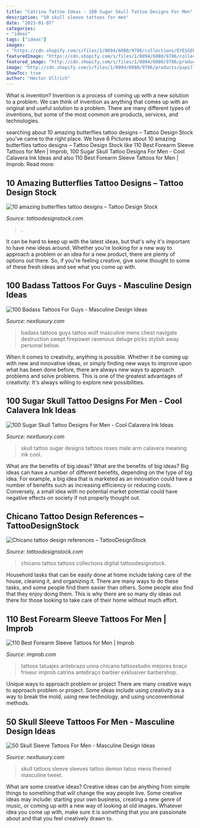 ```yaml
---
title: "Catrina Tattoo Ideas - 100 Sugar Skull Tattoo Designs For Men"
description: "50 skull sleeve tattoos for men"
date: "2023-01-07"
categories:
- "ideas"
tags: ["ideas"]
images:
- "https://cdn.shopify.com/s/files/1/0094/6080/9786/collections/EYESSERIE2_1200x1200.png?v=1559939128"
featuredImage: "https://cdn.shopify.com/s/files/1/0094/6080/9786/collections/EYESSERIE2_1200x1200.png?v=1559939128"
featured_image: "http://cdn.shopify.com/s/files/1/0094/6080/9786/products/papillons_1200x1200.jpg?v=1544464665"
image: "http://cdn.shopify.com/s/files/1/0094/6080/9786/products/papillons_1200x1200.jpg?v=1544464665"
ShowToc: true
author: "Hector Ullrich"
---
```



What is invention?
Invention is a process of coming up with a new solution to a problem. We can think of invention as anything that comes up with an original and useful solution to a problem. There are many different types of inventions, but some of the most common are products, services, and technologies.

	

		
searching about 10 amazing butterflies tattoo designs – Tattoo Design Stock you've came to the right place. We have 6 Pictures about 10 amazing butterflies tattoo designs – Tattoo Design Stock like 110 Best Forearm Sleeve Tattoos for Men | Improb, 100 Sugar Skull Tattoo Designs For Men - Cool Calavera Ink Ideas and also 110 Best Forearm Sleeve Tattoos for Men | Improb. Read more:
		
    
## 10 Amazing Butterflies Tattoo Designs – Tattoo Design Stock

<img loading=lazy src="http://cdn.shopify.com/s/files/1/0094/6080/9786/products/papillons_1200x1200.jpg?v=1544464665" onerror="this.onerror=null;this.src='https://tse2.mm.bing.net/th?id=OIP.FlK2UHZ1dBlm7u40F97t0QAAAA&amp;pid=15.1';" alt="10 amazing butterflies tattoo designs – Tattoo Design Stock">

_Source: tattoodesignstock.com_

>. 

	

It can be hard to keep up with the latest ideas, but that's why it's important to have new ideas around. Whether you're looking for a new way to approach a problem or an idea for a new product, there are plenty of options out there. So, if you're feeling creative, give some thought to some of these fresh ideas and see what you come up with.

    
## 100 Badass Tattoos For Guys - Masculine Design Ideas

<img loading=lazy src="http://nextluxury.com/wp-content/uploads/decorative-badass-gold-leaf-wolf-chest-tattoos-for-guys.jpg" onerror="this.onerror=null;this.src='https://tse2.mm.bing.net/th?id=OIP.VUnwhOS2ttzsuCcILwg-2wHaHS&amp;pid=15.1';" alt="100 Badass Tattoos For Guys - Masculine Design Ideas">

_Source: nextluxury.com_

>badass tattoos guys tattoo wolf masculine mens chest navigate destruction swept firepower ravenous deluge picks stylish away personal below. 

	

When it comes to creativity, anything is possible. Whether it be coming up with new and innovative ideas, or simply finding new ways to improve upon what has been done before, there are always new ways to approach problems and solve problems. This is one of the greatest advantages of creativity: It's always willing to explore new possibilities.

    
## 100 Sugar Skull Tattoo Designs For Men - Cool Calavera Ink Ideas

<img loading=lazy src="http://nextluxury.com/wp-content/uploads/male-sugar-skull-and-roses-tattoo-on-arm.jpg" onerror="this.onerror=null;this.src='https://tse3.mm.bing.net/th?id=OIP.a5W2jt2kE6jlc3k7cV-qUgHaHa&amp;pid=15.1';" alt="100 Sugar Skull Tattoo Designs For Men - Cool Calavera Ink Ideas">

_Source: nextluxury.com_

>skull tattoo sugar designs tattoos roses male arm calavera meaning ink cool. 

	

What are the benefits of big ideas?
What are the benefits of big ideas? Big ideas can have a number of different benefits, depending on the type of big idea. For example, a big idea that is marketed as an innovation could have a number of benefits such as increasing efficiency or reducing costs. Conversely, a small idea with no potential market potential could have negative effects on society if not properly thought out.

    
## Chicano Tattoo Design References – TattooDesignStock

<img loading=lazy src="https://cdn.shopify.com/s/files/1/0094/6080/9786/collections/EYESSERIE2_1200x1200.png?v=1559939128" onerror="this.onerror=null;this.src='https://tse1.mm.bing.net/th?id=OIP.h-v6cB0GyD_92ACC3H4dvAHaKe&amp;pid=15.1';" alt="Chicano tattoo design references – TattooDesignStock">

_Source: tattoodesignstock.com_

>chicano tattoo tattoos collections digital tattoodesignstock. 

	

Household tasks that can be easily done at home include taking care of the house, cleaning it, and organizing it. There are many ways to do these tasks, and some people find them easier than others. Some people also find that they enjoy doing them. This is why there are so many diy ideas out there for those looking to take care of their home without much effort.

    
## 110 Best Forearm Sleeve Tattoos For Men | Improb

<img loading=lazy src="https://cdn.improb.com/wp-content/uploads/2020/03/Forearm-Portrait-of-a-Tattooed-Girl-Holding-a-Ribboned-Cross.jpg" onerror="this.onerror=null;this.src='https://tse2.mm.bing.net/th?id=OIP.9IIrdatCbr0th32gA0pLYAHaIh&amp;pid=15.1';" alt="110 Best Forearm Sleeve Tattoos for Men | Improb">

_Source: improb.com_

>tattoos tatuajes antebrazo unna chicano tattoostudio mejores braço friseur improb catrina antebraço barbier exklusiver barbershop. 

	

Unique ways to approach problem or project
There are many creative ways to approach problem or project. Some ideas include using creativity as a way to break the mold, using new technology, and using unconventional methods.

    
## 50 Skull Sleeve Tattoos For Men - Masculine Design Ideas

<img loading=lazy src="http://nextluxury.com/wp-content/uploads/skull-sleeves-male-tattoos-demon-themed.jpg" onerror="this.onerror=null;this.src='https://tse2.mm.bing.net/th?id=OIP.IMsBQ8wX1rYEjnxlK-4zJQHaKT&amp;pid=15.1';" alt="50 Skull Sleeve Tattoos For Men - Masculine Design Ideas">

_Source: nextluxury.com_

>skull tattoos sleeve sleeves tattoo demon tatoo mens themed masculine tweet. 

	

What are some creative ideas?
Creative ideas can be anything from simple things to something that will change the way people live. Some creative ideas may include: starting your own business, creating a new genre of music, or coming up with a new way of looking at old images. Whatever idea you come up with, make sure it is something that you are passionate about and that you feel creatively drawn to.

